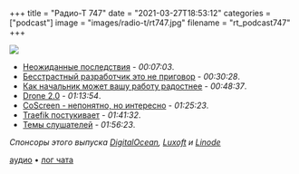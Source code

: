 +++
title = "Радио-Т 747"
date = "2021-03-27T18:53:12"
categories = ["podcast"]
image = "images/radio-t/rt747.jpg"
filename = "rt_podcast747"
+++

![](https://radio-t.com/images/radio-t/rt747.jpg)

- [Неожиданные последствия](https://www.techradar.com/news/this-popular-code-library-is-causing-problems-for-hundreds-of-thousands-of-devs) - *00:07:03*.
- [Бесстрастный разработчик это не приговор](https://blog.ploeh.dk/2021/03/22/the-dispassionate-developer/) - *00:30:28*.
- [Как начальник может вашу работу радостнее](https://hbr.org/2016/12/if-your-boss-could-do-your-job-youre-more-likely-to-be-happy-at-work) - *00:48:37*.
- [Drone 2.0](https://harness.io/blog/news/harness-commits-new-dev-experience-to-drone-community/) - *01:13:54*.
- [CoScreen - непонятно, но интересно](https://www.coscreen.co/) - *01:25:23*.
- [Traefik постукивает](https://github.com/traefik/traefik/issues/7360) - *01:41:32*.
- [Темы слушателей](https://radio-t.com/p/2021/03/23/prep-747/) - *01:56:23*.

*Спонсоры этого выпуска [DigitalOcean](https://do.co/radiot), [Luxoft](https://career.luxoft.com/) и [Linode](http://linode.com/radiot)*


[аудио](https://cdn.radio-t.com/rt_podcast747.mp3) • [лог чата](https://chat.radio-t.com/logs/radio-t-747.html)
<audio src="https://cdn.radio-t.com/rt_podcast747.mp3" preload="none"></audio>
